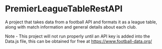 # PremierLeagueTableRestAPI
A project that takes data from a football API and formats it as a league table, along with match information and general details about each club.

Note - This project will not run properly until an API key is added into the Data.js file, this can be obtained for free at https://www.football-data.org/
